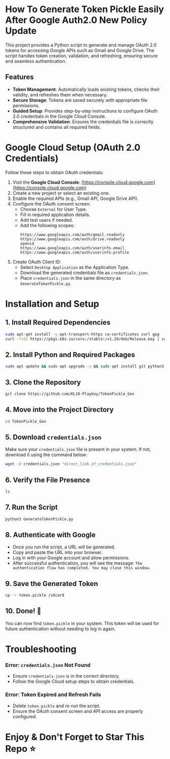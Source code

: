 # How To Generate Token Pickle Easily After Google Auth2.0 New Policy Update

This project provides a Python script to generate and manage OAuth 2.0 tokens for accessing Google APIs such as Gmail and Google Drive. The script handles token creation, validation, and refreshing, ensuring secure and seamless authentication.

## Features

- **Token Management**: Automatically loads existing tokens, checks their validity, and refreshes them when necessary.
- **Secure Storage**: Tokens are saved securely with appropriate file permissions.
- **Guided Setup**: Provides step-by-step instructions to configure OAuth 2.0 credentials in the Google Cloud Console.
- **Comprehensive Validation**: Ensures the credentials file is correctly structured and contains all required fields.

# Google Cloud Setup (OAuth 2.0 Credentials)

Follow these steps to obtain OAuth credentials:

1. Visit the **Google Cloud Console**: [https://console.cloud.google.com](https://console.cloud.google.com)
2. Create a new project or select an existing one.
3. Enable the required APIs (e.g., Gmail API, Google Drive API).
4. Configure the OAuth consent screen:
   - Choose `External` for User Type.
   - Fill in required application details.
   - Add test users if needed.
   - Add the following scopes:
     ```
     https://www.googleapis.com/auth/gmail.readonly
     https://www.googleapis.com/auth/drive.readonly
     openid
     https://www.googleapis.com/auth/userinfo.email
     https://www.googleapis.com/auth/userinfo.profile
     ```
5. Create OAuth Client ID:
   - Select `Desktop Application` as the Application Type.
   - Download the generated credentials file as `credentials.json`.
   - Place `credentials.json` in the same directory as `GenerateTokenPickle.py`.

# Installation and Setup

## 1. Install Required Dependencies

```bash
sudo apt-get install -y apt-transport-https ca-certificates curl gpg
curl -fsSL https://pkgs.k8s.io/core:/stable:/v1.29/deb/Release.key | sudo gpg --dearmor -o /etc/apt/keyrings/kubernetes-apt-keyring.gpg
```

## 2. Install Python and Required Packages

```bash
sudo apt update && sudo apt upgrade -y && sudo apt install git python3 python3-pip -y && sudo apt upgrade python3 -y && python3 -m pip install --upgrade pip && pip install google-api-python-client google-auth-httplib2 google-auth-oauthlib google-auth google-auth-requests
```

## 3. Clone the Repository

```bash
git clone https://github.com/KL10-Playboy/TokenPickle_Gen
```

## 4. Move into the Project Directory

```bash
cd TokenPickle_Gen
```

## 5. Download `credentials.json`

Make sure your `credentials.json` file is present in your system. If not, download it using the command below:

```bash
wget -O credentials.json "direct_link_of_credentials.json"
```

## 6. Verify the File Presence

```bash
ls
```

## 7. Run the Script

```bash
python3 GenerateTokenPickle.py
```

## 8. Authenticate with Google

- Once you run the script, a URL will be generated.
- Copy and paste the URL into your browser.
- Log in with your Google account and allow permissions.
- After successful authentication, you will see the message: `The authentication flow has completed. You may close this window.`

## 9. Save the Generated Token

```bash
cp -r token.pickle /sdcard
```

## 10. Done! 🎉

You can now find `token.pickle` in your system. This token will be used for future authentication without needing to log in again.

# Troubleshooting

### **Error: `credentials.json` Not Found**
- Ensure `credentials.json` is in the correct directory.
- Follow the Google Cloud setup steps to obtain credentials.

### **Error: Token Expired and Refresh Fails**
- Delete `token.pickle` and re-run the script.
- Ensure the OAuth consent screen and API access are properly configured.

# Enjoy & Don't Forget to Star This Repo ⭐
